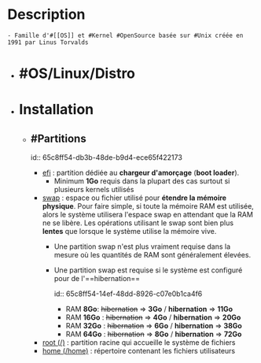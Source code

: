 # Description
	- Famille d'#[[OS]] et #Kernel #OpenSource basée sur #Unix créée en 1991 par Linus Torvalds
- # #OS/Linux/Distro
- # Installation
	- ## #Partitions
	  
	  id:: 65c8ff54-db3b-48de-b9d4-ece65f422173
		- [efi](https://wiki.archlinux.org/title/EFI_system_partition) : partition dédiée au ****chargeur d'amorçage**** (**boot loader**).
			- Minimum ****1Go**** requis dans la plupart des cas surtout si plusieurs kernels utilisés
		- [swap](https://wiki.archlinux.org/title/swap) : espace ou fichier utilisé pour ****étendre la mémoire physique****. Pour faire simple, si toute la mémoire RAM est utilisée, alors le système utilisera l'espace swap en attendant que la RAM ne se libère. Les opérations utilisant le swap sont bien plus ****lentes**** que lorsque le système utilise la mémoire vive.
			- Une partition swap n'est plus vraiment requise dans la mesure où les quantités de RAM sont généralement élevées.
			- Une partition swap est requise si le système est configuré pour de l'==hibernation==
			  
			  id:: 65c8ff54-14ef-48dd-8926-c07e0b1ca4f6
				- RAM ****8Go****:  ~~~~hibernation~~~~ => ****3Go**** / **hibernation** => ****11Go****
				- RAM ****16Go**** : ~~~~hibernation~~~~ => ****4Go**** / **hibernation** => ****20Go****
				- RAM ****32Go**** : ~~~~hibernation~~~~ => ****6Go**** / **hibernation** => ****38Go****
				- RAM ****64Go**** : ~~~~hibernation~~~~ => ****8Go**** / **hibernation** => ****72Go****
		- [root (/)](https://wiki.archlinux.org/title/Partitioning#/) : partition racine qui accueille le système de fichiers
		- [home (/home)](https://wiki.archlinux.org/title/Partitioning#/) : répertoire contenant les fichiers utilisateurs